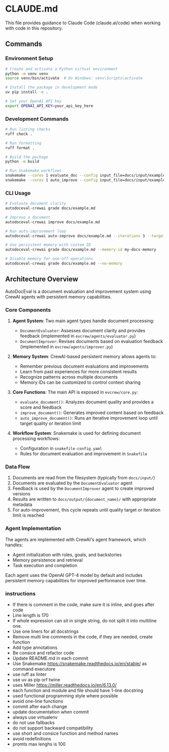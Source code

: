 # CLAUDE.md

This file provides guidance to Claude Code (claude.ai/code) when working with code in this repository.

## Commands

### Environment Setup

```bash
# Create and activate a Python virtual environment
python -m venv venv
source venv/bin/activate  # On Windows: venv\Scripts\activate

# Install the package in development mode
uv pip install -e .

# Set your OpenAI API key
export OPENAI_API_KEY=your_api_key_here
```

### Development Commands

```bash
# Run linting checks
ruff check .

# Run formatting
ruff format .

# Build the package
python -m build

# Run Snakemake workflows
snakemake --cores 1 evaluate_doc --config input_file=docs/input/example.md
snakemake --cores 1 auto_improve --config input_file=docs/input/example.md max_iterations=3 target_score=0.8
```

### CLI Usage

```bash
# Evaluate document clarity
autodoceval-crewai grade docs/example.md

# Improve a document
autodoceval-crewai improve docs/example.md

# Run auto-improvement loop
autodoceval-crewai auto-improve docs/example.md --iterations 3 --target 0.7

# Use persistent memory with custom ID
autodoceval-crewai grade docs/example.md --memory-id my-docs-memory

# Disable memory for one-off operations
autodoceval-crewai grade docs/example.md --no-memory
```

## Architecture Overview

AutoDocEval is a document evaluation and improvement system using CrewAI agents with persistent memory capabilities.

### Core Components

1. **Agent System**: Two main agent types handle document processing:
   - `DocumentEvaluator`: Assesses document clarity and provides feedback (implemented in `evcrew/agents/evaluator.py`)
   - `DocumentImprover`: Revises documents based on evaluation feedback (implemented in `evcrew/agents/improver.py`)

2. **Memory System**: CrewAI-based persistent memory allows agents to:
   - Remember previous document evaluations and improvements
   - Learn from past experiences for more consistent results
   - Recognize patterns across multiple documents
   - Memory IDs can be customized to control context sharing

3. **Core Functions**: The main API is exposed in `evcrew/core.py`:
   - `evaluate_document()`: Analyzes document quality and provides a score and feedback
   - `improve_document()`: Generates improved content based on feedback
   - `auto_improve_document()`: Runs an iterative improvement loop until target quality or iteration limit

4. **Workflow System**: Snakemake is used for defining document processing workflows:
   - Configuration in `snakefile-config.yaml`
   - Rules for document evaluation and improvement in `Snakefile`

### Data Flow

1. Documents are read from the filesystem (typically from `docs/input/`)
2. Documents are evaluated by the `DocumentEvaluator` agent
3. Feedback is used by the `DocumentImprover` agent to create improved versions
4. Results are written to `docs/output/{document_name}/` with appropriate metadata
5. For auto-improvement, this cycle repeats until quality target or iteration limit is reached

### Agent Implementation

The agents are implemented with CrewAI's agent framework, which handles:
- Agent initialization with roles, goals, and backstories
- Memory persistence and retrieval
- Task execution and completion

Each agent uses the OpenAI GPT-4 model by default and includes persistent memory capabilities for improved performance over time.


### instructions

- If there is comment in the code, make sure it is inline, and goes after code
- Line length is 170
- If whole expression can sit in single string, do not split it into multiline one.
- Use one liners for all docstrings
- Remove multi line comments in the code, if they are needed, create function
- Add type annotations
- Be consice and refactor code
- Update README.md in each commit
- Use Snakemake https://snakemake.readthedocs.io/en/stable/ as command executore
- use ruff as linter
- use uv as pip orf twine
- uses Miller https://miller.readthedocs.io/en/6.13.0/
- each function and module and file should have 1-line docstring
- used functional programming style where possible
- avoid one-line functions
- commit after each change
- update documentation when commit
- always use virtualenv
- do not use fallbacks
- do not support backward compatibility
- use short and consice function and method names
- avoid redefinitions
- promts max lenghs is 100
